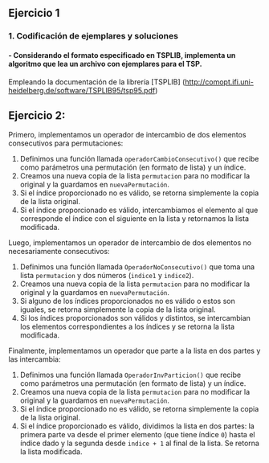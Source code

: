 ## Ejercicio 1
### 1. Codificación de ejemplares y soluciones
#### - Considerando el formato especificado en TSPLIB, implementa un algoritmo que lea un archivo con ejemplares para el TSP.
  Empleando la documentación de la librería [TSPLIB] (http://comopt.ifi.uni-heidelberg.de/software/TSPLIB95/tsp95.pdf)

## Ejercicio 2:

Primero, implementamos un operador de intercambio de dos elementos consecutivos para permutaciones:
1. Definimos una función llamada `operadorCambioConsecutivo()` que recibe como parámetros una permutación (en formato de lista) y un índice.
2. Creamos una nueva copia de la lista `permutacion` para no modificar la original y la guardamos en `nuevaPermutación`.
3. Si el índice proporcionado no es válido, se retorna simplemente la copia de la lista original.
4. Si el índice proporcionado es válido, intercambiamos el elemento al que corresponde el índice con el siguiente en la lista y retornamos la lista modificada. 

Luego, implementamos un operador de intercambio de dos elementos no necesariamente consecutivos:
1. Definimos una función llamada `OperadorNoConsecutivo()` que toma una lista `permutacion` y dos números (`indice1` y `indice2`).
2. Creamos una nueva copia de la lista `permutacion` para no modificar la original y la guardamos en `nuevaPermutación`.
3. Si alguno de los índices proporcionados no es válido o estos son iguales, se retorna simplemente la copia de la lista original.
4. Si los índices proporcionados son válidos y distintos, se intercambian los elementos correspondientes a los índices y se retorna la lista modificada.

Finalmente, implementamos un operador que parte a la lista en dos partes y las intercambia:
1. Definimos una función llamada `OperadorInvParticion()` que recibe como parámetros una permutación (en formato de lista) y un índice.
2. Creamos una nueva copia de la lista `permutacion` para no modificar la original y la guardamos en `nuevaPermutación`.
3. Si el índice proporcionado no es válido, se retorna simplemente la copia de la lista original.
4. Si el índice proporcionado es válido, dividimos la lista en dos partes: la primera parte va desde el primer elemento (que tiene índice `0`) hasta el índice dado y la segunda desde `indice + 1` al final de la lista. Se retorna la lista modificada.

